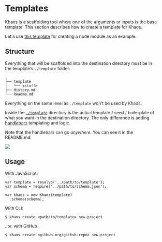 
# Templates

Khaos is a scaffolding tool where one of the arguments or inputs is the base template. This section describes how to create a template for Khaos.

Let's use [this template](https://github.com/segmentio/khaos-node) for creating a node module as an example.

## Structure

Everything that will be scaffolded into the destination directory must be in the template's `./template` folder:

```
.
├── template
│   └── <stuff>
├── History.md
└── Readme.md
```

Everything on the same level as `./template` won't be used by Khaos.

Inside the [`./template`](https://github.com/segmentio/khaos-node/tree/master/template) directory is the actual template / seed / boilerplate of what you want in the destination directory. The only difference is adding [handlebars](http://handlebarsjs.com/) templating and logic.

Note that the handlebars can go _anywhere_. You can see it in the README.md:

![](https://cloudup.com/crXZg7RgjeF+)

## Usage

With JavaScript:

```
var template = resolve('../path/to/template');
var schema = require('../path/to/schema.json');

var khaos = new Khaos(template)
  .schema(schema);
```

With CLI:

```
$ khaos create <path/to/template> new-project
```

..or, with GitHub..

```
$ khaos create <github-org/github-repo> new-project
```

